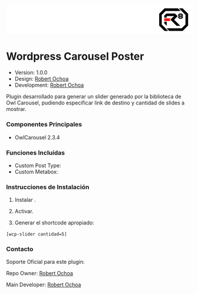 ![alt tag](img/repo-logo.jpg)

# Wordpress Carousel Poster #

* Version: 1.0.0
* Design: [Robert Ochoa](http://www.robertochoa.com.ve/)
* Development: [Robert Ochoa](http://www.robertochoa.com.ve/)

Plugin desarrollado para generar un slider generado por la biblioteca de Owl Carousel, pudiendo especificar link de destino y cantidad de slides a mostrar.

### Componentes Principales ###

* OwlCarousel 2.3.4

### Funciones Incluídas ###

* Custom Post Type:
* Custom Metabox:

### Instrucciones de Instalación ###

1. Instalar .

2. Activar.

3. Generar el shortcode apropiado:

```
[wcp-slider cantidad=5]
```

### Contacto ###

Soporte Oficial para este plugin:

Repo Owner: [Robert Ochoa](http://www.robertochoa.com.ve/)

Main Developer: [Robert Ochoa](http://www.robertochoa.com.ve/)
